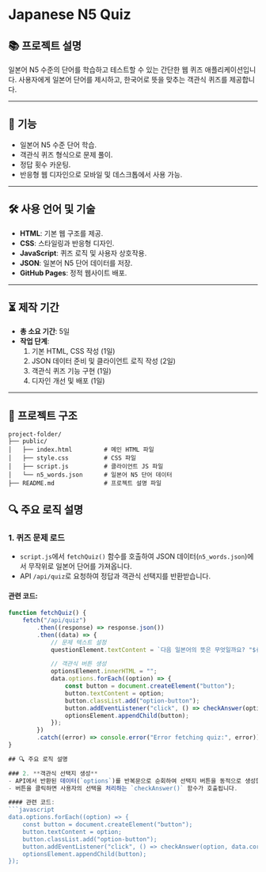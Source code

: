 # Japanese N5 Quiz

## 📚 프로젝트 설명

일본어 N5 수준의 단어를 학습하고 테스트할 수 있는 간단한 웹 퀴즈 애플리케이션입니다. 사용자에게 일본어 단어를 제시하고, 한국어로 뜻을 맞추는 객관식 퀴즈를 제공합니다.

---

## 🌟 기능

- 일본어 N5 수준 단어 학습.
- 객관식 퀴즈 형식으로 문제 풀이.
- 정답 횟수 카운팅.
- 반응형 웹 디자인으로 모바일 및 데스크톱에서 사용 가능.

---

## 🛠 사용 언어 및 기술

- **HTML**: 기본 웹 구조를 제공.
- **CSS**: 스타일링과 반응형 디자인.
- **JavaScript**: 퀴즈 로직 및 사용자 상호작용.
- **JSON**: 일본어 N5 단어 데이터를 저장.
- **GitHub Pages**: 정적 웹사이트 배포.

---

## ⏳ 제작 기간

- **총 소요 기간**: 5일
- **작업 단계**:
  1. 기본 HTML, CSS 작성 (1일)
  2. JSON 데이터 준비 및 클라이언트 로직 작성 (2일)
  3. 객관식 퀴즈 기능 구현 (1일)
  4. 디자인 개선 및 배포 (1일)

---

## 📂 프로젝트 구조

```plaintext
project-folder/
├── public/
│   ├── index.html         # 메인 HTML 파일
│   ├── style.css          # CSS 파일
│   ├── script.js          # 클라이언트 JS 파일
│   └── n5_words.json      # 일본어 N5 단어 데이터
├── README.md              # 프로젝트 설명 파일
```

## 🔍 주요 로직 설명

### 1. **퀴즈 문제 로드**

- `script.js`에서 `fetchQuiz()` 함수를 호출하여 JSON 데이터(`n5_words.json`)에서 무작위로 일본어 단어를 가져옵니다.
- API `/api/quiz`로 요청하여 정답과 객관식 선택지를 반환받습니다.

#### 관련 코드:

````javascript
function fetchQuiz() {
    fetch("/api/quiz")
        .then((response) => response.json())
        .then((data) => {
            // 문제 텍스트 설정
            questionElement.textContent = `다음 일본어의 뜻은 무엇일까요? "${data.question}"`;

            // 객관식 버튼 생성
            optionsElement.innerHTML = "";
            data.options.forEach((option) => {
                const button = document.createElement("button");
                button.textContent = option;
                button.classList.add("option-button");
                button.addEventListener("click", () => checkAnswer(option, data.correctAnswer));
                optionsElement.appendChild(button);
            });
        })
        .catch((error) => console.error("Error fetching quiz:", error));
}

## 🔍 주요 로직 설명

### 2. **객관식 선택지 생성**
- API에서 반환된 데이터(`options`)를 반복문으로 순회하여 선택지 버튼을 동적으로 생성합니다.
- 버튼을 클릭하면 사용자의 선택을 처리하는 `checkAnswer()` 함수가 호출됩니다.

#### 관련 코드:
```javascript
data.options.forEach((option) => {
    const button = document.createElement("button");
    button.textContent = option;
    button.classList.add("option-button");
    button.addEventListener("click", () => checkAnswer(option, data.correctAnswer));
    optionsElement.appendChild(button);
});
````
